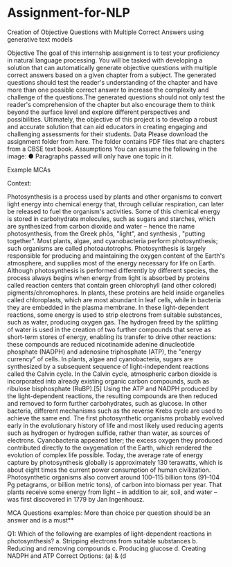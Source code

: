 # Assignment-for-NLP
Creation of Objective Questions with Multiple Correct Answers using generative text models


Objective
The goal of this internship assignment is to test your proficiency in natural language
processing. You will be tasked with developing a solution that can automatically generate
objective questions with multiple correct answers based on a given chapter from a subject.
The generated questions should test the reader's understanding of the chapter and have
more than one possible correct answer to increase the complexity and challenge of the
questions.The generated questions should not only test the reader's comprehension of the
chapter but also encourage them to think beyond the surface level and explore different
perspectives and possibilities. Ultimately, the objective of this project is to develop a robust
and accurate solution that can aid educators in creating engaging and challenging
assessments for their students.
Data
Please download the assignment folder from here. The folder contains PDF files that are
chapters from a CBSE text book.
Assumptions
You can assume the following in the image:
● Paragraphs passed will only have one topic in it.


Example MCAs

Context:

Photosynthesis is a process used by plants and other organisms to convert light energy into
chemical energy that, through cellular respiration, can later be released to fuel the organism's
activities. Some of this chemical energy is stored in carbohydrate molecules, such as sugars and
starches, which are synthesized from carbon dioxide and water – hence the name photosynthesis,
from the Greek phōs, "light", and synthesis , "putting together". Most plants, algae, and
cyanobacteria perform photosynthesis; such organisms are called photoautotrophs. Photosynthesis
is largely responsible for producing and maintaining the oxygen content of the Earth's atmosphere,
and supplies most of the energy necessary for life on Earth.
Although photosynthesis is performed differently by different species, the process always begins
when energy from light is absorbed by proteins called reaction centers that contain green chlorophyll
(and other colored) pigments/chromophores. In plants, these proteins are held inside organelles
called chloroplasts, which are most abundant in leaf cells, while in bacteria they are embedded in
the plasma membrane. In these light-dependent reactions, some energy is used to strip electrons
from suitable substances, such as water, producing oxygen gas. The hydrogen freed by the splitting
of water is used in the creation of two further compounds that serve as short-term stores of energy,
enabling its transfer to drive other reactions: these compounds are reduced nicotinamide adenine
dinucleotide phosphate (NADPH) and adenosine triphosphate (ATP), the "energy currency" of cells.
In plants, algae and cyanobacteria, sugars are synthesized by a subsequent sequence of
light-independent reactions called the Calvin cycle. In the Calvin cycle, atmospheric carbon dioxide
is incorporated into already existing organic carbon compounds, such as ribulose bisphosphate
(RuBP).[5] Using the ATP and NADPH produced by the light-dependent reactions, the resulting
compounds are then reduced and removed to form further carbohydrates, such as glucose. In other
bacteria, different mechanisms such as the reverse Krebs cycle are used to achieve the same end.
The first photosynthetic organisms probably evolved early in the evolutionary history of life and most
likely used reducing agents such as hydrogen or hydrogen sulfide, rather than water, as sources of
electrons. Cyanobacteria appeared later; the excess oxygen they produced contributed directly to
the oxygenation of the Earth, which rendered the evolution of complex life possible. Today, the
average rate of energy capture by photosynthesis globally is approximately 130 terawatts, which is
about eight times the current power consumption of human civilization. Photosynthetic organisms
also convert around 100–115 billion tons (91–104 Pg petagrams, or billion metric tons), of carbon
into biomass per year. That plants receive some energy from light – in addition to air, soil, and water
– was first discovered in 1779 by Jan Ingenhousz.


MCA Questions examples: 
More than choice per question should be an answer and is a must**

Q1: Which of the following are examples of light-dependent reactions in photosynthesis?
a. Stripping electrons from suitable substances
b. Reducing and removing compounds
c. Producing glucose
d. Creating NADPH and ATP
Correct Options: (a) & (d
